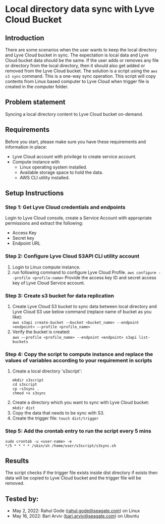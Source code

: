# Local directory data sync with Lyve Cloud Bucket 

## Introduction
There are some scenarios when the user wants to keep the local directory and Lyve Cloud bucket in sync. The expectation is local data and Lyve Cloud bucket data should be the same.
If the user adds or removes any file or directory from the local directory, then it should also get added or removed from the Lyve Cloud bucket.
The solution is a script using the `aws s3 sync` command. This is a one-way sync operation. This script will copy contents from Linux based computer to Lyve Cloud when trigger file is created in the computer folder.

## Problem statement
Syncing a local directory content to Lyve Cloud bucket on-demand.

## Requirements
Before you start, please make sure you have these requirements and information in place:
- Lyve Cloud account with privilege to create service account.
- Compute instance with 
  - Linux operating system installed.
  - Available storage space to hold the data.
  - AWS CLI utility installed.

## Setup Instructions
### Step 1: Get Lyve Cloud credentials and endpoints
Login to Lyve Cloud console, create a Service Account with appropriate permissions and extract the following:
- Access Key
- Secret key
- Endpoint URL

### Step 2: Configure Lyve Cloud S3API CLI utility account
1. Login to Linux compute instance.
2. run following command to configure Lyve Cloud Profile. `aws configure --profile <profile-name>`
    Provide the access key ID and secret access key of Lyve Cloud Service account.

### Step 3: Create s3 bucket for data replication
1.  Create Lyve Cloud S3 bucket to sync data between local directory and Lyve Cloud S3
    use below command (replace name of bucket as you like): \
    ```aws s3api create-bucket -–bucket <bucket_name> --endpoint <endpoint> –-profile <profile_name>```
2.  Verify the bucket is created: \
    ```aws –-profile <profile_name> --endpoint <endpoint> s3api list-buckets```
 
### Step 4: Copy the script to compute instance and replace the values of variables according to your requirement in scripts
1.  Create a local directory 's3script':
    ```
    mkdir s3script
    cd s3script
    cp ~s3sync .
    chmod +x s3sync
    ```
2.  Create a directory which you want to sync with Lyve Cloud bucket: `mkdir dist`
3. Copy the data that needs to be sync with S3.
4. Create the trigger file: `touch dist/trigger`

### Step 5: Add the crontab entry to run the script every 5 mins
```
sudo crontab -u <user-name> -e
*/5 * * * * /sbin/sh /home/user/s3script/s3sync.sh
```

## Results 
The script checks if the trigger file exists inside dist directory if exists then data will be copied to Lyve Cloud bucket and the trigger file will be removed.

## Tested by:
* May 2, 2022: Rahul Gode (rahul.gode@seagate.com) on Linux
* May 16, 2022: Bari Arviv (bari.arviv@seagate.com) on Ubuntu